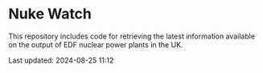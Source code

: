 # Nuke Watch

This repository includes code for retrieving the latest information available on the output of EDF nuclear power plants in the UK.

Last updated: 2024-08-25 11:12